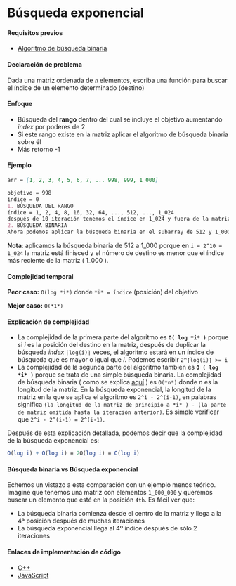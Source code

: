 # Búsqueda exponencial

#### Requisitos previos

- [Algoritmo de búsqueda binaria](https://github.com/faridevnz/Algorithms-Explicación/blob/master/en/Search%20Algorithms/Binary%20Search.md)

#### Declaración de problema

Dada una matriz ordenada de *`n`* elementos, escriba una función para buscar el índice de un elemento determinado (destino)

#### Enfoque

- Búsqueda del **rango** dentro del cual se incluye el objetivo aumentando *index* por poderes de 2
- Si este rango existe en la matriz aplicar el algoritmo de búsqueda binaria sobre él
- Más retorno -1

#### Ejemplo

```markdown
arr = [1, 2, 3, 4, 5, 6, 7, ... 998, 999, 1_000]

objetivo = 998
índice = 0
1. BÚSQUEDA DEL RANGO
índice = 1, 2, 4, 8, 16, 32, 64, ..., 512, ..., 1_024
después de 10 iteración tenemos el índice en 1_024 y fuera de la matriz 
2. BÚSQUEDA BINARIA
Ahora podemos aplicar la búsqueda binaria en el subarray de 512 y 1_000.
```

**Nota**: aplicamos la búsqueda binaria de 512 a 1_000 porque en `i = 2^10 = 1_024` la matriz está finisced y el número de destino es menor que el índice más reciente de la matriz ( 1_000 ).

#### Complejidad temporal 

**Peor caso:** `O(log *i*)` donde `*i* = índice` (posición) del objetivo

**Mejor caso:** `O(*1*)`

#### Explicación de complejidad

- La complejidad de la primera parte del algoritmo es **`O( log *i* )`** porque si *i* es la posición del destino en la matriz, después de duplicar la búsqueda *index* `⌈log(i)⌉` veces, el algoritmo estará en un índice de búsqueda que es mayor o igual que *i*. Podemos escribir `2^⌈log(i)⌉ >= i`
- La complejidad de la segunda parte del algoritmo también es **`O ( log *i* )`** porque se trata de una simple búsqueda binaria. La complejidad de búsqueda binaria ( como se explica [aquí](https://github.com/faridevnz/Algorithms-Explicación/blob/master/en/Search%20Algorithms/Binary%20Search.md) ) es `O(*n*)` donde *n* es la longitud de la matriz. En la búsqueda exponencial, la longitud de la matriz en la que se aplica el algoritmo es `2^i - 2^(i-1)`, en palabras significa `(la longitud de la matriz de principio a *i* ) - (la parte de matriz omitida hasta la iteración anterior)`. Es simple verificar que `2^i - 2^(i-1) = 2^(i-1)`.

Después de esta explicación detallada, podemos decir que la complejidad de la búsqueda exponencial es:

```mathematica
O(log i) + O(log i) = 2O(log i) = O(log i)
```

#### Búsqueda binaria vs Búsqueda exponencial

Echemos un vistazo a esta comparación con un ejemplo menos teórico. Imagine que tenemos una matriz con elementos `1_000_000` y queremos buscar un elemento que esté en la posición `4th`. Es fácil ver que:

- La búsqueda binaria comienza desde el centro de la matriz y llega a la 4ª posición después de muchas iteraciones
- La búsqueda exponencial llega al 4º índice después de sólo 2 iteraciones

#### Enlaces de implementación de código

- [C++](https://github.com/TheAlgorithms/C-Plus-Plus/blob/master/search/exponential_search.cpp)
- [JavaScript](https://github.com/TheAlgorithms/Javascript/blob/master/Search/ExponentialSearch.js)
